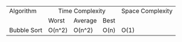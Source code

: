 <table>
	<tbody>
		<tr>
			<td> Algorithm </td>
			<td colspan="3" style="text-align:center;"> Time Complexity </td>
			<td> Space Complexity </td>
		</tr>
		<tr>
			<td></td>
			<td>Worst</td>
			<td>Average</td>
			<td>Best</td>
			<td></td>
		</tr>
    <tr>
      <td>Bubble Sort</td>
      <td>O(n^2)</td>
      <td>O(n^2)</td>
      <td>O(n)</td>
      <td>O(1)</td>
    </tr>
	</tbody>
</table>
